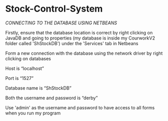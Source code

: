 # Stock-Control-System
*CONNECTING TO THE DATABASE USING NETBEANS*

Firstly, ensure that the database location is correct by right clicking on JavaDB and going to properties (my database is inside my CourworkV2 folder called 'ShStockDB') under the 'Services' tab in Netbeans

Form a new connection with the database using the network driver by right clicking on databases

Host is “localhost”

Port is “1527”

Database name is “ShStockDB”

Both the username and password is “derby”

Use 'admin' as the username and password to have access to all forms when you run my program
